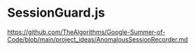 # SessionGuard.js
https://github.com/TheAlgorithms/Google-Summer-of-Code/blob/main/project_ideas/AnomalousSessionRecorder.md
